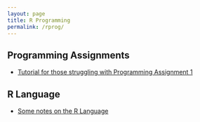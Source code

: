 ```yaml
---
layout: page
title: R Programming
permalink: /rprog/
---
```


## Programming Assignments

- [Tutorial for those struggling with Programming Assignment 1](https://github.com/derekfranks/practice_assignment)


## R Language

- [Some notes on the R Language](http://lopezrj.github.io)